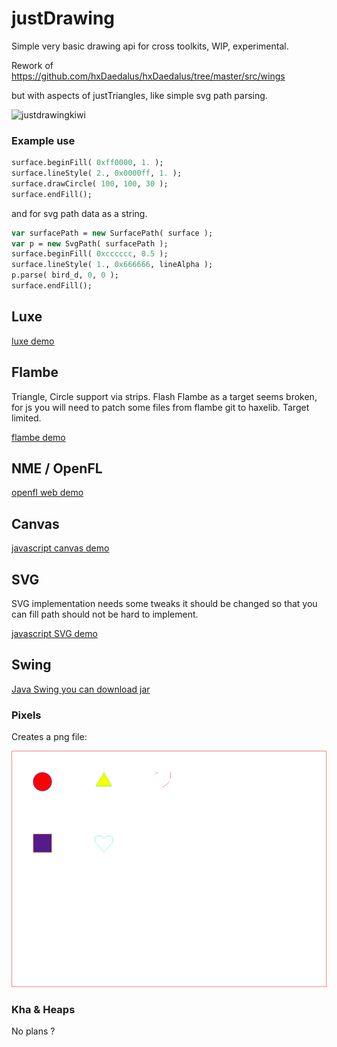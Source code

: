 # justDrawing
Simple very basic drawing api for cross toolkits, WIP, experimental.

Rework of https://github.com/hxDaedalus/hxDaedalus/tree/master/src/wings 

but with aspects of justTriangles, like simple svg path parsing.

![justdrawingkiwi](https://user-images.githubusercontent.com/20134338/27797254-dca94ef6-6004-11e7-846c-1a6b0e336c3d.png)


### Example use
``` haxe
surface.beginFill( 0xff0000, 1. );
surface.lineStyle( 2., 0x0000ff, 1. );
surface.drawCircle( 100, 100, 30 );
surface.endFill();
```
and for svg path data as a string.
``` haxe
var surfacePath = new SurfacePath( surface );
var p = new SvgPath( surfacePath );
surface.beginFill( 0xcccccc, 0.5 );
surface.lineStyle( 1., 0x666666, lineAlpha );
p.parse( bird_d, 0, 0 );
surface.endFill();
```
## Luxe
[luxe demo](https://rawgit.com/nanjizal/justDrawing/master/binLuxe/web/index.html)

## Flambe 
Triangle, Circle support via strips. Flash Flambe as a target seems broken, for js you will need to patch some files from flambe git to haxelib. Target limited.

[flambe demo](https://rawgit.com/nanjizal/justDrawing/master/binFlambe/build/web/index.html)

## NME / OpenFL
[openfl web demo](https://rawgit.com/nanjizal/justDrawing/master/binOpenFL/Exports/html5/release/bin/index.html)

## Canvas
[javascript canvas demo](https://rawgit.com/nanjizal/justDrawing/master/binCanvas/index.html)

## SVG
SVG implementation needs some tweaks it should be changed so that you can fill path should not be hard to implement.

[javascript SVG demo](https://rawgit.com/nanjizal/justDrawing/master/binSVG/index.html)

## Swing
[Java Swing you can download jar](https://github.com/nanjizal/justDrawing/blob/master/binSwing/MainSwing-Debug.jar)

### Pixels
Creates a png file:

![h](https://github.com/nanjizal/justDrawing/blob/master/binPixels/neko/out_shapes.png)

### Kha & Heaps
No plans ?
